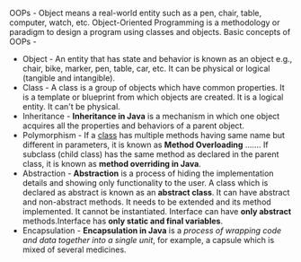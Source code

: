 OOPs - Object means a real-world entity such as a pen, chair, table, computer, watch, etc. Object-Oriented Programming is a methodology or paradigm to design a program using classes and objects.
Basic concepts of OOPs -
-   Object - An entity that has state and behavior is known as an object e.g., chair, bike, marker, pen, table, car, etc. It can be physical or logical (tangible and intangible).
-   Class - A class is a group of objects which have common properties. It is a template or blueprint from which objects are created. It is a logical entity. It can't be physical.
-   Inheritance - **Inheritance in Java** is a mechanism in which one object acquires all the properties and behaviors of a parent object.
-   Polymorphism -  If a [class](https://www.javatpoint.com/object-and-class-in-java) has multiple methods having same name but different in parameters, it is known as **Method Overloading**    ....... If subclass (child class) has the same method as declared in the parent class, it is known as **method overriding in Java**.
-   Abstraction - **Abstraction** is a process of hiding the implementation details and showing only functionality to the user. A class which is declared as abstract is known as an **abstract class**. It can have abstract and non-abstract methods. It needs to be extended and its method implemented. It cannot be instantiated.
Interface can have **only abstract** methods.Interface has **only static and final variables**.
-   Encapsulation - **Encapsulation in Java** is a _process of wrapping code and data together into a single unit_, for example, a capsule which is mixed of several medicines.